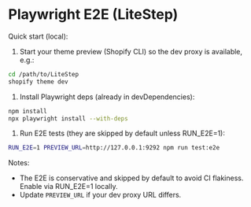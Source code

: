 # Playwright E2E (LiteStep)

Quick start (local):

1. Start your theme preview (Shopify CLI) so the dev proxy is available, e.g.:

```bash
cd /path/to/LiteStep
shopify theme dev
```

1. Install Playwright deps (already in devDependencies):

```bash
npm install
npx playwright install --with-deps
```

1. Run E2E tests (they are skipped by default unless RUN_E2E=1):

```bash
RUN_E2E=1 PREVIEW_URL=http://127.0.0.1:9292 npm run test:e2e
```

Notes:

- The E2E is conservative and skipped by default to avoid CI flakiness. Enable via RUN_E2E=1 locally.
- Update `PREVIEW_URL` if your dev proxy URL differs.
